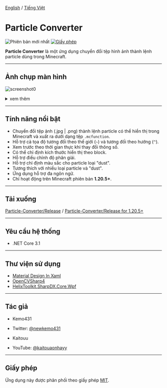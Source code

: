 [English](README.md) / [Tiếng Việt](README_VI.md)


# Particle Converter
![Phiên bản mới nhất](https://img.shields.io/github/v/release/Tunnns/ParticleConverter_New) [![Giấy phép](https://img.shields.io/github/license/kemo14331/Particle-Converter)](https://github.com/kemo14331/Particle-Converter/blob/main/LICENSE)  

**Particle Converter** là một ứng dụng chuyển đổi tệp hình ảnh thành lệnh particle dùng trong Minecraft.

---

## Ảnh chụp màn hình  
![screenshot0](https://i.ibb.co/R49v1whD/Untitled.png,"screenshot")  
<details>
<summary>xem thêm</summary><div>  
<img src="https://imgur.com/Ld544Cx.jpg" alt="screenshot1">
<img src="https://imgur.com/hdSbSkc.jpg" alt="screenshot2" />
</div></details>  

---

## Tính năng nổi bật
* Chuyển đổi tệp ảnh (.jpg | .png) thành lệnh particle có thể hiển thị trong Minecraft và xuất ra dưới dạng tệp `.mcfunction`.
* Hỗ trợ cả tọa độ tương đối theo thế giới (`~`) và tương đối theo hướng (`^`).
* Xem trước theo thời gian thực khi thay đổi thông số.
* Có thể chỉ định kích thước hiển thị theo block.
* Hỗ trợ điều chỉnh độ phân giải.
* Hỗ trợ chỉ định màu sắc cho particle loại "dust".
* Tương thích với nhiều loại particle và "dust".
* Ứng dụng hỗ trợ đa ngôn ngữ.
* Chỉ hoạt động trên Minecraft phiên bản **1.20.5+**.

---

## Tải xuống  
[Particle-Converter/Release](https://github.com/kemo14331/Particle-Converter/releases/latest) / [Particle-Converter/Release for 1.20.5+](https://github.com/Tunnns/ParticleConverter_New/releases/tag/v2.0.0)

---

## Yêu cầu hệ thống
* .NET Core 3.1

---

## Thư viện sử dụng
* [Material Design In Xaml](http://materialdesigninxaml.net/)
* [OpenCVSharp4](https://github.com/shimat/opencvsharp)
* [HelixToolkit.SharpDX.Core.Wpf](https://github.com/helix-toolkit/helix-toolkit)

---

## Tác giả
* Kemo431
* Twitter: [@newkemo431](https://twitter.com/newkemo431)

* Kaitouu
* YouTube: [@kaitouaonhayy](https://www.youtube.com/@kaitouaonhayy)

---

## Giấy phép
Ứng dụng này được phân phối theo giấy phép [MIT](https://en.wikipedia.org/wiki/MIT_License).
